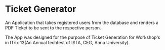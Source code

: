 Ticket Generator
================

An Application that takes registered users from the database and renders a PDF Ticket to be sent to the respective person.


The App was designed for the purpose of Ticket Generation for Workshop's in ITrix 13(An Annual techfest of ISTA, CEG, Anna University).
